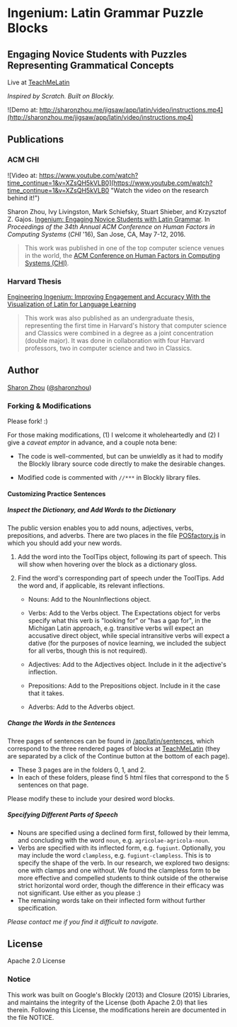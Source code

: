# Ingenium: Latin Grammar Puzzle Blocks
## Engaging Novice Students with Puzzles Representing Grammatical Concepts

Live at [TeachMeLatin](http://TeachMeLatin.com)

_Inspired by Scratch. Built on Blockly._

![Demo at: http://sharonzhou.me/jigsaw/app/latin/video/instructions.mp4](http://sharonzhou.me/jigsaw/app/latin/video/instructions.mp4)

## Publications
### ACM CHI
![Video at: https://www.youtube.com/watch?time_continue=1&v=XZsQH5kVLB0](https://www.youtube.com/watch?time_continue=1&v=XZsQH5kVLB0 "Watch the video on the research behind it!")

Sharon Zhou, Ivy Livingston, Mark Schiefsky, Stuart Shieber, and Krzysztof Z. Gajos. [Ingenium: Engaging Novice Students with Latin Grammar](https://dash.harvard.edu/handle/1/24833590). In _Proceedings of the 34th Annual ACM Conference on Human Factors in Computing Systems_ (_CHI_ '16), San Jose, CA, May 7-12, 2016.

> This work was published in one of the top computer science venues in the world, the [ACM Conference on Human Factors in Computing Systems (CHI)](https://en.wikipedia.org/wiki/Conference_on_Human_Factors_in_Computing_Systems "CHI Publication").

### Harvard Thesis
[Engineering Ingenium: Improving Engagement and Accuracy With the Visualization of Latin for Language Learning](https://dash.harvard.edu/handle/1/14398527 "Thesis")

> This work was also published as an undergraduate thesis, representing the first time in Harvard's history that computer science and Classics were combined in a degree as a joint concentration (double major). It was done in collaboration with four Harvard professors, two in computer science and two in Classics.

## Author
[Sharon Zhou](http://sharonzhou.me) ([@sharonzhou](https://github.com/sharonzhou))

### Forking & Modifications
Please fork! :) 

For those making modifications, (1) I welcome it wholeheartedly and (2) I give a _caveat emptor_ in advance, and a couple nota bene:

- The code is well-commented, but can be unwieldly as it had to modify the Blockly library source code directly to make the desirable changes.

- Modified code is commented with `//***` in Blockly library files.

#### Customizing Practice Sentences
##### Inspect the Dictionary, and Add Words to the Dictionary
The public version enables you to add nouns, adjectives, verbs, prepositions, and adverbs. There are two places in the file [POSfactory.js](https://github.com/sharonzhou/ingenium/app/blocks/POSfactory.js) in which you should add your new words. 
	
1. Add the word into the ToolTips object, following its part of speech. This will show when hovering over the block as a dictionary gloss. 
	
2. Find the word's corresponding part of speech under the ToolTips. Add the word and, if applicable, its relevant inflections. 
	
	- Nouns: Add to the NounInflections object. 
	
	- Verbs: Add to the Verbs object. The Expectations object for verbs specify what this verb is "looking for" or "has a gap for", in the Michigan Latin approach, e.g. transitive verbs will expect an accusative direct object, while special intransitive verbs will expect a dative (for the purposes of novice learning, we included the subject for all verbs, though this is not required). 
	
	- Adjectives: Add to the Adjectives object. Include in it the adjective's inflection.
	
	- Prepositions: Add to the Prepositions object. Include in it the case that it takes.
	
	- Adverbs: Add to the Adverbs object.

##### Change the Words in the Sentences
Three pages of sentences can be found in [/app/latin/sentences](https://github.com/sharonzhou/ingenium/app/latin/sentences), which correspond to the three rendered pages of blocks at [TeachMeLatin](http://TeachMeLatin.com) (they are separated by a click of the Continue button at the bottom of each page). 

- These 3 pages are in the folders 0, 1, and 2. 
- In each of these folders, please find 5 html files that correspond to the 5 sentences on that page. 

Please modify these to include your desired word blocks.

##### Specifying Different Parts of Speech
- Nouns are specified using a declined form first, followed by their lemma, and concluding with the word `noun`, e.g. `agricolae-agricola-noun`.
- Verbs are specified with its inflected form, e.g. `fugiunt`. Optionally, you may include the word `clampless`, e.g. `fugiunt-clampless`. This is to specify the shape of the verb. In our research, we explored two designs: one with clamps and one without. We found the clampless form to be more effective and compelled students to think outside of the otherwise strict horizontal word order, though the difference in their efficacy was not significant. Use either as you please :)
- The remaining words take on their inflected form without further specification.


_Please contact me if you find it difficult to navigate._

## License
Apache 2.0 License

### Notice
This work was built on Google's Blockly (2013) and Closure (2015) Libraries, and maintains the integrity of the License (both Apache 2.0) that lies therein. Following this License, the modifications herein are documented in the file NOTICE.



